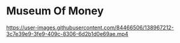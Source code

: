 # Museum Of Money


https://user-images.githubusercontent.com/84466506/138967212-3c7e39e9-3fe9-409c-8306-6d2b1d0e69ae.mp4

